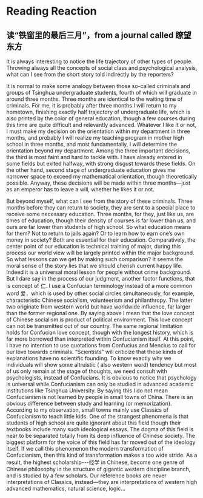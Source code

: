 # Reading Reaction
## 读“铁窗里的最后三月”，from a journal called 瞭望东方

It is always interesting to notice the life trajectory of other types of people. Throwing always all the concepts of social class and psychological analysis, what can I see from the short story told indirectly by the reporters?

It is normal to make some analogy between those so-called criminals and groups of Tsinghua undergraduate students, fourth of which will graduate in around three months. Three months are identical to the waiting time of criminals. For me, it is probably after three months I will return to my hometown, finishing exactly half trajectory of undergraduate life, which is also printed by the color of general education, though a few courses during this time are quite difficult and relevantly advanced. Whatever I like it or not, I must make my decision on the orientation within my department in three months, and probably I will realize my teaching program in mother high school in three months, and most fundamentally, I will determine the orientation beyond my department. Among the three important decisions, the third is most faint and hard to tackle with. I have already entered in some fields but exited halfway, with strong disgust towards these fields. On the other hand, second stage of undergraduate education gives me narrower space to exceed my mathematical orientation, though theoretically possible. Anyway, these decisions will be made within three months—just as an emperor has to leave a will, whether he likes it or not.

But beyond myself, what can I see from the story of these criminals. Three months before they can return to society, they are sent to a special place to receive some necessary education. Three months, for they, just like us, are times of education, though their density of courses is far lower than us, and ours are far lower than students of high school. So what education means for them? Not to return to jails again? Or to learn how to earn one’s own money in society? Both are essential for their education. Comparatively, the center point of our education is technical training of major, during this process our world view will be largely printed within the major background. So what lessons can we get by making such comparison? It seems the moral sense of the story lies that we should cherish current happy life. Indeed it is a universal moral lesson for people without crime background. But I dare say in the process of our judgment, another factor functions, that is concept of 仁. I use a Confucian terminology instead of a more common word 爱，which is used by other social circles simultaneously, for example, characteristic Chinese socialism, volunteerism and philanthropy. The latter two originate from western world but have worldwide influence, far larger than the former regional one. By saying above I mean that the love concept of Chinese socialism is product of political environment. This love concept can not be transmitted out of our country. The same regional limitation holds for Confucian love concept, though with the longest history, which is far more borrowed than interpreted within Confucianism itself. At this point, I have no intention to use quotations from Confucius and Mencius to call for our love towards criminals. “Scientists” will criticize that these kinds of explanations have no scientific founding. To know exactly why we individuals will show some altruistic ( also western word) tendency but most of us only remain at the stage of thoughts, we need consult with psychologists, instead of Confucians. It is obvious to notice that psychology is universal while Confucianism can only be studied in advanced academic institutions like Tsinghua University. By saying this I do not mean Confucianism is not learned by people in small towns of China. There is an obvious difference between study and learning (or memorization). According to my observation, small towns mainly use Classics of Confucianism to teach little kids. One of the strangest phenomena is that students of high school are quite ignorant about this field though their textbooks include many such ideological essays. The dogma of this field is near to be separated totally from its deep influence of Chinese society. The biggest platform for the voice of this field has far moved out of the ideology itself. If we call this phenomenon the modern transformation of Confucianism, then this kind of transformation makes a too wide stride. As a result, the highest scholarship---经学 in Chinese, become one genre of Chinese philosophy in the structure of gigantic western discipline branch, and is studied by a few scholars. Our reference books are never interpretations of Classics, instead—they are interpretations of western high advanced mathematics, natural science, logic…          
